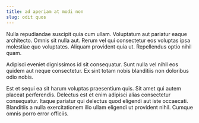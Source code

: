 ```yaml
---
title: ad aperiam at modi non
slug: odit quos
---
```


Nulla repudiandae suscipit quia cum ullam. Voluptatum aut pariatur eaque architecto. Omnis sit nulla aut. Rerum vel qui consectetur eos voluptas ipsa molestiae quo voluptates. Aliquam provident quia ut. Repellendus optio nihil quam.

Adipisci eveniet dignissimos id sit consequatur. Sunt nulla vel nihil eos quidem aut neque consectetur. Ex sint totam nobis blanditiis non doloribus odio nobis.

Est et sequi ea sit harum voluptas praesentium quis. Sit amet qui autem placeat perferendis. Delectus est et enim adipisci alias consectetur consequatur. Itaque pariatur qui delectus quod eligendi aut iste occaecati. Blanditiis a nulla exercitationem illo ullam eligendi ut provident nihil. Cumque omnis porro error officiis.
